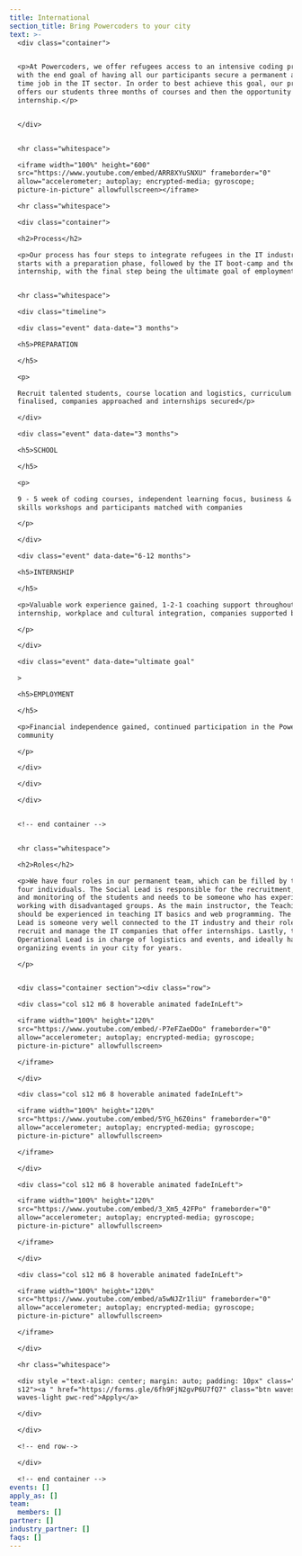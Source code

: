 ```yaml
---
title: International
section_title: Bring Powercoders to your city
text: >-
  <div class="container">


  <p>At Powercoders, we offer refugees access to an intensive coding program
  with the end goal of having all our participants secure a permanent and full
  time job in the IT sector. In order to best achieve this goal, our program
  offers our students three months of courses and then the opportunity to do an
  internship.</p>


  </div>


  <hr class="whitespace">

  <iframe width="100%" height="600"
  src="https://www.youtube.com/embed/ARR8XYuSNXU" frameborder="0"
  allow="accelerometer; autoplay; encrypted-media; gyroscope;
  picture-in-picture" allowfullscreen></iframe>

  <hr class="whitespace">

  <div class="container">

  <h2>Process</h2>

  <p>Our process has four steps to integrate refugees in the IT industry. It
  starts with a preparation phase, followed by the IT boot-camp and then the
  internship, with the final step being the ultimate goal of employment.</p>


  <hr class="whitespace">

  <div class="timeline">

  <div class="event" data-date="3 months">

  <h5>PREPARATION

  </h5>

  <p>

  Recruit talented students, course location and logistics, curriculum
  finalised, companies approached and internships secured</p>

  </div>

  <div class="event" data-date="3 months">

  <h5>SCHOOL

  </h5>

  <p>

  9 - 5 week of coding courses, independent learning focus, business & soft
  skills workshops and participants matched with companies

  </p>

  </div>

  <div class="event" data-date="6-12 months">

  <h5>INTERNSHIP

  </h5>

  <p>Valuable work experience gained, 1-2-1 coaching support throughout
  internship, workplace and cultural integration, companies supported by team

  </p>

  </div>

  <div class="event" data-date="ultimate goal"

  >

  <h5>EMPLOYMENT

  </h5>

  <p>Financial independence gained, continued participation in the Powercoders
  community

  </p>

  </div>

  </div>

  </div>


  <!-- end container -->


  <hr class="whitespace">

  <h2>Roles</h2>

  <p>We have four roles in our permanent team, which can be filled by two to
  four individuals. The Social Lead is responsible for the recruitment, support
  and monitoring of the students and needs to be someone who has experience in
  working with disadvantaged groups. As the main instructor, the Teaching Lead
  should be experienced in teaching IT basics and web programming. The Industry
  Lead is someone very well connected to the IT industry and their role is to
  recruit and manage the IT companies that offer internships. Lastly, the
  Operational Lead is in charge of logistics and events, and ideally has been
  organizing events in your city for years.

  </p>


  <div class="container section"><div class="row">

  <div class="col s12 m6 8 hoverable animated fadeInLeft">

  <iframe width="100%" height="120%"
  src="https://www.youtube.com/embed/-P7eFZaeDOo" frameborder="0"
  allow="accelerometer; autoplay; encrypted-media; gyroscope;
  picture-in-picture" allowfullscreen>

  </iframe>

  </div>

  <div class="col s12 m6 8 hoverable animated fadeInLeft">

  <iframe width="100%" height="120%"
  src="https://www.youtube.com/embed/5YG_h6Z0ins" frameborder="0"
  allow="accelerometer; autoplay; encrypted-media; gyroscope;
  picture-in-picture" allowfullscreen>

  </iframe>

  </div>

  <div class="col s12 m6 8 hoverable animated fadeInLeft">

  <iframe width="100%" height="120%"
  src="https://www.youtube.com/embed/3_Xm5_42FPo" frameborder="0"
  allow="accelerometer; autoplay; encrypted-media; gyroscope;
  picture-in-picture" allowfullscreen>

  </iframe>

  </div>

  <div class="col s12 m6 8 hoverable animated fadeInLeft">

  <iframe width="100%" height="120%"
  src="https://www.youtube.com/embed/a5wNJZr1liU" frameborder="0"
  allow="accelerometer; autoplay; encrypted-media; gyroscope;
  picture-in-picture" allowfullscreen>

  </iframe>

  </div>

  <hr class="whitespace">

  <div style ="text-align: center; margin: auto; padding: 10px" class="col
  s12"><a " href="https://forms.gle/6fh9FjN2gvP6U7fQ7" class="btn waves-effect
  waves-light pwc-red">Apply</a>

  </div>

  </div>

  <!-- end row-->

  </div>

  <!-- end container -->
events: []
apply_as: []
team:
  members: []
partner: []
industry_partner: []
faqs: []
---
```


